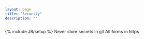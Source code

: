 ```yaml
---
layout: page
title: "Security"
description: ""
---
```

{% include JB/setup %}
Never store secrets in git
All forms in https
